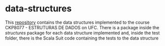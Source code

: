 # data-structures
This [repository](https://github.com/lucaspg96/data-structures) contains the data structures implemented to the course CKP8077 - ESTRUTURAS DE DADOS on UFC. There is a package inside the *structures* package for each data structure implemented and, inside the test folder, there is the Scala Suit code containing the tests to the data structure